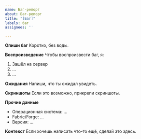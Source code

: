 ```yaml
---
name: Баг-репорт
about: Баг-репорт
title: "[Баг]"
labels: баг
assignees: ''

---
```


**Опиши баг**
Коротко, без воды.

**Воспроизведение**
Чтобы воспроизвести баг, я:
1. Зашёл на сервер
2. ...
3. ...

**Ожидания**
Напиши, что ты ожидал увидеть.

**Скриншоты**
Если это возможно, прикрепи скриншоты.

**Прочие данные**
 - Операционная система: ...
 - Fabric/Forge: ...
 - Версия: ...

**Контекст**
Если хочешь написать что-то ещё, сделай это здесь.
